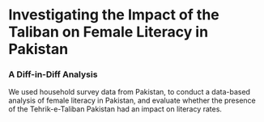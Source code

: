 # Investigating the Impact of the Taliban on Female Literacy in Pakistan
### A Diff-in-Diff Analysis

We used household survey data from Pakistan, to conduct a data-based analysis of female literacy in Pakistan, and evaluate whether the presence of the Tehrik-e-Taliban Pakistan had an impact on literacy rates.
